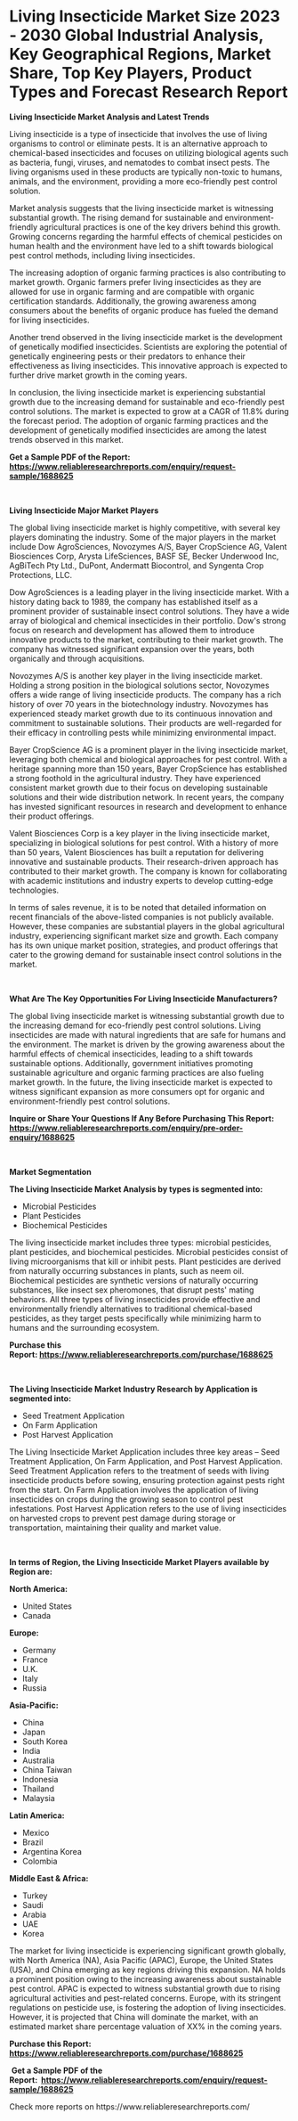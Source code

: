 <p><h1>Living Insecticide Market Size 2023 - 2030 Global Industrial Analysis, Key Geographical Regions, Market Share, Top Key Players, Product Types and Forecast Research Report</h1></p><p><strong>Living Insecticide Market Analysis and Latest Trends</strong></p>
<p><p>Living insecticide is a type of insecticide that involves the use of living organisms to control or eliminate pests. It is an alternative approach to chemical-based insecticides and focuses on utilizing biological agents such as bacteria, fungi, viruses, and nematodes to combat insect pests. The living organisms used in these products are typically non-toxic to humans, animals, and the environment, providing a more eco-friendly pest control solution.</p><p>Market analysis suggests that the living insecticide market is witnessing substantial growth. The rising demand for sustainable and environment-friendly agricultural practices is one of the key drivers behind this growth. Growing concerns regarding the harmful effects of chemical pesticides on human health and the environment have led to a shift towards biological pest control methods, including living insecticides.</p><p>The increasing adoption of organic farming practices is also contributing to market growth. Organic farmers prefer living insecticides as they are allowed for use in organic farming and are compatible with organic certification standards. Additionally, the growing awareness among consumers about the benefits of organic produce has fueled the demand for living insecticides.</p><p>Another trend observed in the living insecticide market is the development of genetically modified insecticides. Scientists are exploring the potential of genetically engineering pests or their predators to enhance their effectiveness as living insecticides. This innovative approach is expected to further drive market growth in the coming years.</p><p>In conclusion, the living insecticide market is experiencing substantial growth due to the increasing demand for sustainable and eco-friendly pest control solutions. The market is expected to grow at a CAGR of 11.8% during the forecast period. The adoption of organic farming practices and the development of genetically modified insecticides are among the latest trends observed in this market.</p></p>
<p><strong>Get a Sample PDF of the Report:&nbsp; <a href="https://www.reliableresearchreports.com/enquiry/request-sample/1688625">https://www.reliableresearchreports.com/enquiry/request-sample/1688625</a></strong></p>
<p>&nbsp;</p>
<p><strong>Living Insecticide Major Market Players</strong></p>
<p><p>The global living insecticide market is highly competitive, with several key players dominating the industry. Some of the major players in the market include Dow AgroSciences, Novozymes A/S, Bayer CropScience AG, Valent Biosciences Corp, Arysta LifeSciences, BASF SE, Becker Underwood Inc, AgBiTech Pty Ltd., DuPont, Andermatt Biocontrol, and Syngenta Crop Protections, LLC.</p><p>Dow AgroSciences is a leading player in the living insecticide market. With a history dating back to 1989, the company has established itself as a prominent provider of sustainable insect control solutions. They have a wide array of biological and chemical insecticides in their portfolio. Dow's strong focus on research and development has allowed them to introduce innovative products to the market, contributing to their market growth. The company has witnessed significant expansion over the years, both organically and through acquisitions.</p><p>Novozymes A/S is another key player in the living insecticide market. Holding a strong position in the biological solutions sector, Novozymes offers a wide range of living insecticide products. The company has a rich history of over 70 years in the biotechnology industry. Novozymes has experienced steady market growth due to its continuous innovation and commitment to sustainable solutions. Their products are well-regarded for their efficacy in controlling pests while minimizing environmental impact.</p><p>Bayer CropScience AG is a prominent player in the living insecticide market, leveraging both chemical and biological approaches for pest control. With a heritage spanning more than 150 years, Bayer CropScience has established a strong foothold in the agricultural industry. They have experienced consistent market growth due to their focus on developing sustainable solutions and their wide distribution network. In recent years, the company has invested significant resources in research and development to enhance their product offerings.</p><p>Valent Biosciences Corp is a key player in the living insecticide market, specializing in biological solutions for pest control. With a history of more than 50 years, Valent Biosciences has built a reputation for delivering innovative and sustainable products. Their research-driven approach has contributed to their market growth. The company is known for collaborating with academic institutions and industry experts to develop cutting-edge technologies.</p><p>In terms of sales revenue, it is to be noted that detailed information on recent financials of the above-listed companies is not publicly available. However, these companies are substantial players in the global agricultural industry, experiencing significant market size and growth. Each company has its own unique market position, strategies, and product offerings that cater to the growing demand for sustainable insect control solutions in the market.</p></p>
<p>&nbsp;</p>
<p><strong>What Are The Key Opportunities For Living Insecticide Manufacturers?</strong></p>
<p><p>The global living insecticide market is witnessing substantial growth due to the increasing demand for eco-friendly pest control solutions. Living insecticides are made with natural ingredients that are safe for humans and the environment. The market is driven by the growing awareness about the harmful effects of chemical insecticides, leading to a shift towards sustainable options. Additionally, government initiatives promoting sustainable agriculture and organic farming practices are also fueling market growth. In the future, the living insecticide market is expected to witness significant expansion as more consumers opt for organic and environment-friendly pest control solutions.</p></p>
<p><strong>Inquire or Share Your Questions If Any Before Purchasing This Report: <a href="https://www.reliableresearchreports.com/enquiry/pre-order-enquiry/1688625">https://www.reliableresearchreports.com/enquiry/pre-order-enquiry/1688625</a></strong></p>
<p>&nbsp;</p>
<p><strong>Market Segmentation</strong></p>
<p><strong>The Living Insecticide Market Analysis by types is segmented into:</strong></p>
<p><ul><li>Microbial Pesticides</li><li>Plant Pesticides</li><li>Biochemical Pesticides</li></ul></p>
<p><p>The living insecticide market includes three types: microbial pesticides, plant pesticides, and biochemical pesticides. Microbial pesticides consist of living microorganisms that kill or inhibit pests. Plant pesticides are derived from naturally occurring substances in plants, such as neem oil. Biochemical pesticides are synthetic versions of naturally occurring substances, like insect sex pheromones, that disrupt pests' mating behaviors. All three types of living insecticides provide effective and environmentally friendly alternatives to traditional chemical-based pesticides, as they target pests specifically while minimizing harm to humans and the surrounding ecosystem.</p></p>
<p><strong>Purchase this Report:&nbsp;<a href="https://www.reliableresearchreports.com/purchase/1688625">https://www.reliableresearchreports.com/purchase/1688625</a></strong></p>
<p>&nbsp;</p>
<p><strong>The Living Insecticide Market Industry Research by Application is segmented into:</strong></p>
<p><ul><li>Seed Treatment Application</li><li>On Farm Application</li><li>Post Harvest Application</li></ul></p>
<p><p>The Living Insecticide Market Application includes three key areas – Seed Treatment Application, On Farm Application, and Post Harvest Application. Seed Treatment Application refers to the treatment of seeds with living insecticide products before sowing, ensuring protection against pests right from the start. On Farm Application involves the application of living insecticides on crops during the growing season to control pest infestations. Post Harvest Application refers to the use of living insecticides on harvested crops to prevent pest damage during storage or transportation, maintaining their quality and market value.</p></p>
<p>&nbsp;</p>
<p><strong>In terms of Region, the Living Insecticide Market Players available by Region are:</strong></p>
<p>
    <p> <strong> North America: </strong>
        <ul>
            <li>United States</li>
            <li>Canada</li>
        </ul>
        </p> 
    <p> <strong> Europe: </strong>
        <ul>
            <li>Germany</li>
            <li>France</li>
            <li>U.K.</li>
            <li>Italy</li>
            <li>Russia</li>
        </ul>
        </p> 
    <p> <strong> Asia-Pacific: </strong>
        <ul>
            <li>China</li>
            <li>Japan</li>
            <li>South Korea</li>
            <li>India</li>
            <li>Australia</li>
            <li>China Taiwan</li>
            <li>Indonesia</li>
            <li>Thailand</li>
            <li>Malaysia</li>
        </ul>
        </p> 
    <p> <strong> Latin America: </strong>
        <ul>
            <li>Mexico</li>
            <li>Brazil</li>
            <li>Argentina Korea</li>
            <li>Colombia</li>
        </ul>
        </p> 
    <p> <strong> Middle East & Africa: </strong>
        <ul>
            <li>Turkey</li>
            <li>Saudi</li>
            <li>Arabia</li>
            <li>UAE</li>
            <li>Korea</li>
        </ul>
    </p>
    </p>
<p><p>The market for living insecticide is experiencing significant growth globally, with North America (NA), Asia Pacific (APAC), Europe, the United States (USA), and China emerging as key regions driving this expansion. NA holds a prominent position owing to the increasing awareness about sustainable pest control. APAC is expected to witness substantial growth due to rising agricultural activities and pest-related concerns. Europe, with its stringent regulations on pesticide use, is fostering the adoption of living insecticides. However, it is projected that China will dominate the market, with an estimated market share percentage valuation of XX% in the coming years.</p></p>
<p><strong>Purchase this Report: <a href="https://www.reliableresearchreports.com/purchase/1688625">https://www.reliableresearchreports.com/purchase/1688625</a></strong></p>
<p>&nbsp;<strong>Get a Sample PDF of the Report:&nbsp;&nbsp;<a href="https://www.reliableresearchreports.com/enquiry/request-sample/1688625">https://www.reliableresearchreports.com/enquiry/request-sample/1688625</a></strong></p>
<p><strong></strong></p>
<p>Check more reports on https://www.reliableresearchreports.com/</p>